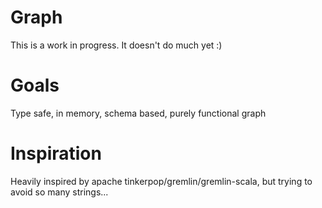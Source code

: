 # Graph
This is a work in progress. It doesn't do much yet :)

# Goals
Type safe, in memory, schema based, purely functional graph

# Inspiration
Heavily inspired by apache tinkerpop/gremlin/gremlin-scala, but trying to avoid so many strings...